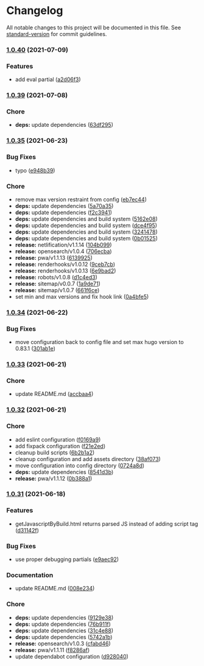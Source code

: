 # Changelog

All notable changes to this project will be documented in this file. See [standard-version](https://github.com/conventional-changelog/standard-version) for commit guidelines.

### [1.0.40](https://github.com/dnb-hugo/components/compare/functions/v1.0.39...functions/v1.0.40) (2021-07-09)


### Features

* add eval partial ([a2d06f3](https://github.com/dnb-hugo/components/commit/a2d06f3a97042fcccd93f761d6fa4f15d86730ee))

### [1.0.39](https://github.com/dnb-hugo/components/compare/functions/v1.0.38...functions/v1.0.39) (2021-07-08)


### Chore

* **deps:** update dependencies ([63df295](https://github.com/dnb-hugo/components/commit/63df2959652705ef1f542413ed8042b212033512))

### [1.0.35](https://github.com/dnb-hugo/components/compare/functions/v1.0.34...functions/v1.0.35) (2021-06-23)


### Bug Fixes

* typo ([e948b39](https://github.com/dnb-hugo/components/commit/e948b3999dd026c0bef8a50408bfc35f6bedd1c4))


### Chore

* remove max version restraint from config ([eb7ec44](https://github.com/dnb-hugo/components/commit/eb7ec44cc8e960415ee26fa2a883fefdfc432d04))
* **deps:** update dependencies ([5a70a35](https://github.com/dnb-hugo/components/commit/5a70a3573cdc446f5c7fddbd1a52b7fd1fa258f9))
* **deps:** update dependencies ([f2c3941](https://github.com/dnb-hugo/components/commit/f2c3941063dea0fdebf4bbf12887ace77fa02c2f))
* **deps:** update dependencies and build system ([5162e08](https://github.com/dnb-hugo/components/commit/5162e0802c16c4159529d56e2f3d9d1822c5373f))
* **deps:** update dependencies and build system ([dce4f95](https://github.com/dnb-hugo/components/commit/dce4f95d11bd3e63354efbc44af2ee98ddcd6cf6))
* **deps:** update dependencies and build system ([3241478](https://github.com/dnb-hugo/components/commit/324147820250efdd5787df7a2e31038d2d74a1ff))
* **deps:** update dependencies and build system ([0b01525](https://github.com/dnb-hugo/components/commit/0b015253c9c0fa1f7affbd5f998a644f89d66e1b))
* **release:** netlification/v1.1.14 ([104b099](https://github.com/dnb-hugo/components/commit/104b099ff52f4929ccf41d56607f3913760a4ebd))
* **release:** opensearch/v1.0.4 ([706ecba](https://github.com/dnb-hugo/components/commit/706ecba6719b12a1962df15f43a09cec0939a9b2))
* **release:** pwa/v1.1.13 ([6139925](https://github.com/dnb-hugo/components/commit/613992574836c635026ad6339a287b95fee7453b))
* **release:** renderhooks/v1.0.12 ([9ceb7cb](https://github.com/dnb-hugo/components/commit/9ceb7cb5d9256ab0adcc8755f13b7883e9f72776))
* **release:** renderhooks/v1.0.13 ([6e9bad2](https://github.com/dnb-hugo/components/commit/6e9bad299937350d83375006bdd62a3d8b4cb5f8))
* **release:** robots/v1.0.8 ([d1c4ed3](https://github.com/dnb-hugo/components/commit/d1c4ed38eee6bf39ab1f623ca3fce8bdd9af888a))
* **release:** sitemap/v0.0.7 ([1a9de71](https://github.com/dnb-hugo/components/commit/1a9de7140e537ac08c4c9eda23c16891c8e081d3))
* **release:** sitemap/v1.0.7 ([661f6ce](https://github.com/dnb-hugo/components/commit/661f6cedcd66d98a3b6b33db38266262b701417d))
* set min and max versions and fix hook link ([0a4bfe5](https://github.com/dnb-hugo/components/commit/0a4bfe5b275d16392d28ec181b1c9c709928c651))

### [1.0.34](https://github.com/dnb-hugo/components/compare/functions/v1.0.33...functions/v1.0.34) (2021-06-22)


### Bug Fixes

* move configuration back to config file and set max hugo version to 0.83.1 ([301ab1e](https://github.com/dnb-hugo/components/commit/301ab1e17881ef19595a7c022c46085f082240ab))

### [1.0.33](https://github.com/dnb-hugo/components/compare/functions/v1.0.32...functions/v1.0.33) (2021-06-21)


### Chore

* update README.md ([accbaa4](https://github.com/dnb-hugo/components/commit/accbaa4fb080e090b30bb4f21fdda8a84dc12fa4))

### [1.0.32](https://github.com/dnb-hugo/components/compare/functions/v1.0.31...functions/v1.0.32) (2021-06-21)


### Chore

* add eslint configuration ([f0169a9](https://github.com/dnb-hugo/components/commit/f0169a90207a35f2cb4c2b43e24df911b6288a44))
* add fixpack configuration ([f21e2ed](https://github.com/dnb-hugo/components/commit/f21e2ed7977d968347623fc22c831c85181808b8))
* cleanup build scripts ([6b2b1a2](https://github.com/dnb-hugo/components/commit/6b2b1a269cb9aa1c10262ce45fbbba9971e16161))
* cleanup configuration and add assets directory ([38af073](https://github.com/dnb-hugo/components/commit/38af073f2641617139e1782c4eb08b923c203b5f))
* move configuration into config directory ([0724a8d](https://github.com/dnb-hugo/components/commit/0724a8d58bdbcb917a265e0fe02127c01d9f4d37))
* **deps:** update dependencies ([8541d3b](https://github.com/dnb-hugo/components/commit/8541d3bc8f056a858687b4ec8eafb1159d590316))
* **release:** pwa/v1.1.12 ([0b388a1](https://github.com/dnb-hugo/components/commit/0b388a1d7de6b6e9732e2c13fd7038d49d9dcff1))

### [1.0.31](https://github.com/dnb-hugo/components/compare/functions/v1.0.30...functions/v1.0.31) (2021-06-18)


### Features

* getJavascriptByBuild.html returns parsed JS instead of adding script tag ([d31142f](https://github.com/dnb-hugo/components/commit/d31142f1507dd9e29595a4350a7b2080cbfb93bd))


### Bug Fixes

* use proper debugging partials ([e9aec92](https://github.com/dnb-hugo/components/commit/e9aec924d611fc143df4f7972ce91ff96860fbb7))


### Documentation

* update README.md ([008e234](https://github.com/dnb-hugo/components/commit/008e2346a4c62fdf1f62da645bbb6139b4a380bd))


### Chore

* **deps:** update dependencies ([9129e38](https://github.com/dnb-hugo/components/commit/9129e3847f784ed5fd45a92165f607b1a64f6699))
* **deps:** update dependencies ([76b911f](https://github.com/dnb-hugo/components/commit/76b911fc3f008624c14ea8b890fdf480d31f8c21))
* **deps:** update dependencies ([31c4e88](https://github.com/dnb-hugo/components/commit/31c4e88651e5bf29aa26466f3bcc106aa1ac083e))
* **deps:** update dependencies ([5742a1b](https://github.com/dnb-hugo/components/commit/5742a1bb4fdc579b7f4242c68e358c6efda561b2))
* **release:** opensearch/v1.0.3 ([cfabd46](https://github.com/dnb-hugo/components/commit/cfabd460bc26cb9cce62e385fb48b8fdac44a549))
* **release:** pwa/v1.1.11 ([f8286af](https://github.com/dnb-hugo/components/commit/f8286aff0a6c7f554989ec020e7a885ace2325fd))
* update dependabot configuration ([d928040](https://github.com/dnb-hugo/components/commit/d928040b9c2cc54c1aca95237a5ae4328e1e920a))
